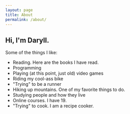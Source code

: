 ```yaml
---
layout: page
title: About
permalink: /about/
---
```


## Hi, I'm Daryll.

Some of the things I like:

- Reading. Here are the books I have read.
- Programming
- Playing (at this point, just old) video games
- Riding my cool-ass bike
- "Trying" to be a runner
- Hiking up mountains. One of my favorite things to do.
- Studying people and how they live
- Online courses. I have 19.
- "Trying" to cook. I am a recipe cooker.
